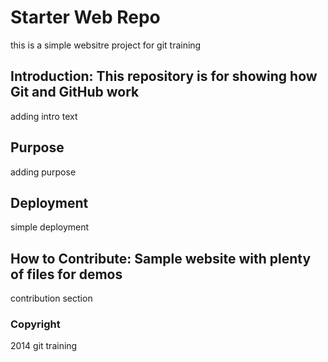 # Starter Web Repo

this is a simple websitre project for git training

## Introduction: This repository is for showing how Git and GitHub work
adding intro text

## Purpose
adding purpose

## Deployment
simple deployment

## How to Contribute: Sample website with plenty of files for demos
contribution section

### Copyright

2014 git training
